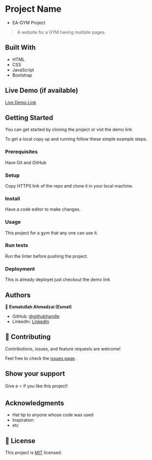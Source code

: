 
# Project Name
- EA-GYM Project

> A website for a GYM having multiple pages.


## Built With

- HTML
- CSS
- JavaScript
- Bootstrap

## Live Demo (if available)

[Live Demo Link](https://eaesmat.github.io/capstone-01/)


## Getting Started

You can get started by cloning the project or vist the demo link

To get a local copy up and running follow these simple example steps.

### Prerequisites
Have Git and GitHub
### Setup
Copy HTTPS link of the repo and clone it in your local machine.
### Install
Have a code editor to make changes.
### Usage
This project for a gym that any one can use it.
### Run tests
Run the linter before pushing the project.
### Deployment
This is already deployet just checkout the demo link


## Authors

👤 **Esmatullah Ahmadzai (Esmat)**

- GitHub: [@githubhandle](https://github.com/eaesmat)
- LinkedIn: [LinkedIn](https://www.linkedin.com/in/esmatullah-ahmadzai-56bb9423b/)


## 🤝 Contributing

Contributions, issues, and feature requests are welcome!

Feel free to check the [issues page](https://eaesmat.github.io/capstone-01/).

## Show your support

Give a ⭐️ if you like this project!

## Acknowledgments

- Hat tip to anyone whose code was used
- Inspiration
- etc

## 📝 License

This project is [MIT](./MIT.md) licensed.
